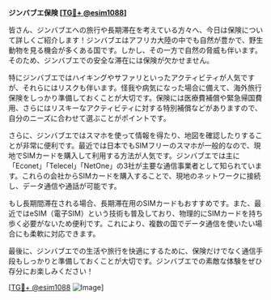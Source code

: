 **ジンバブエ保険 [[TG💪+ @esim1088](https://t.me/s/esim1088)]**

皆さん、ジンバブエへの旅行や長期滞在を考えている方々へ、今日は保険について詳しくご紹介します！ジンバブエはアフリカ大陸の中でも自然が豊かで、野生動物を見る機会が多くある国です。しかし、その一方で自然の脅威も伴います。そのため、ジンバブエでの安全な滞在には保険が欠かせません。

特にジンバブエではハイキングやサファリといったアクティビティが人気ですが、それらにはリスクも伴います。怪我や病気になった場合に備えて、海外旅行保険をしっかり準備しておくことが大切です。保険には医療費補償や緊急帰国費用、さらにはリスキーなアクティビティに対する特別補償などがありますので、自分のニーズに合わせて選ぶことがポイントです。

さらに、ジンバブエではスマホを使って情報を得たり、地図を確認したりすることが非常に便利です。最近では日本でもSIMフリーのスマホが一般的なので、現地でSIMカードを購入して利用する方法が人気です。ジンバブエでは主に「Econet」「Telecel」「NetOne」の3社が主要な通信事業者として知られています。これらの会社からSIMカードを購入することで、現地のネットワークに接続し、データ通信や通話が可能です。

もし長期間滞在される場合、長期滞在用のSIMカードもおすすめです。また、最近ではeSIM（電子SIM）という技術も普及しており、物理的にSIMカードを持ち歩く必要がないため便利です。これにより、複数の国でデータ通信を使いたい場合にも柔軟に対応できます。

最後に、ジンバブエでの生活や旅行を快適にするために、保険だけでなく通信手段もしっかりと準備しておくことが大切です。ジンバブエでの素敵な体験をぜひ存分にお楽しみください！

[[TG💪+ @esim1088](https://t.me/s/esim1088) ![Image](https://i.postimg.cc/Y0z9fWf4/image.png)]